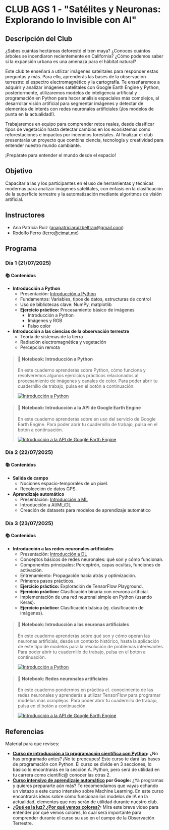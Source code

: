 # CLUB AGS 1 - "Satélites y Neuronas: Explorando lo Invisible con AI"

## Descripción del Club

¿Sabes cuántas hectáreas deforestó el tren maya? ¿Conoces cuántos árboles se incendiaron recientemente en California? ¿Cómo podemos saber si la expansión urbana es una amenaza para el hábitat natural? 

Este club te enseñará a utilizar imágenes satelitales para responder estas preguntas y más. Para ello, aprenderás las bases de la observación terrestre: el espectro electromagnético y la cartografía. Te enseñaremos a adquirir y analizar imágenes satelitales con Google Earth Engine y Python, posteriormente, utilizaremos modelos de inteligencia artificial y programación en Python para hacer análisis espaciales más complejos, al desarrollar visión artificial para segmentar imágenes y detectar de elementos de interés con redes neuronales artificiales (¡los modelos de punta en la actualidad!). 

Trabajaremos en equipo para comprender retos reales, desde clasificar tipos de vegetación hasta detectar cambios en los ecosistemas como reforestaciones e impactos por incendios forestales. Al finalizar el club presentarás un proyecto que combina ciencia, tecnología y creatividad para entender nuestro mundo cambiante. 

¡Prepárate para entender el mundo desde el espacio!

## Objetivo

Capacitar a las y los participantes en el uso de herramientas y técnicas modernas para analizar imágenes satelitales, con énfasis en la clasificación de la superficie terrestre y la automatización mediante algoritmos de visión artificial.

## Instructores

- Ana Patricia Ruiz ([anapatriciaruizbeltran@gmail.com](mailto:anapatriciaruizbeltran@gmail.com))
- Rodolfo Ferro ([ferro@cimat.mx](mailto:ferro@cimat.mx))

## Programa

### Día 1 (21/07/2025)

#### 📚 Contenidos

- **Introducción a Python**
    - Presentación: [Introducción a Python](/slides/intro-python.pdf)
    - Fundamentos: Variables, tipos de datos, estructuras de control
    - Uso de bibliotecas clave: NumPy, matplotlib
    - **Ejercicio práctico:** Procesamiento básico de imágenes
        - Introducción a Python
        - Imágenes y RGB
        - Falso color
- **Introducción a las ciencias de la observación terrestre**
    - Teoría de sistemas de la tierra
    - Radiación electromagnética y vegetación
    - Percepción remota

> #### 📒 Notebook: Introducción a Python
> 
> En este cuaderno aprenderás sobre Python, cómo funciona y resolveremos algunos ejercicios prácticos relacionados al procesamiento de imágenes y canales de color. Para poder abrir tu cuadernillo de trabajo, pulsa en el botón a continuación.
>
> [![Introducción a Python](https://colab.research.google.com/assets/colab-badge.svg)](https://colab.research.google.com/github/RodolfoFerro/satelitesyneuronas/blob/main/notebooks/Introducci%C3%B3n_a_Python.ipynb)


> #### 📒 Notebook: Introducción a la API de Google Earth Engine
> 
> En este cuaderno aprenderás sobre en uso del servicio de Google Earth Engine. Para poder abrir tu cuadernillo de trabajo, pulsa en el botón a continuación.
>
> [![Introducción a la API de Google Earth Engine](https://colab.research.google.com/assets/colab-badge.svg)](https://colab.research.google.com/github/RodolfoFerro/satelitesyneuronas/blob/main/notebooks/Introducción_a_la_API_de_Earth_Engine_Python.ipynb)


### Día 2 (22/07/2025)

#### 📚 Contenidos

- **Salida de campo**
    - Nociones espacio-temporales de un pixel.
    - Recolección de datos GPS.
- **Aprendizaje automático**
    - Presentación: [Introducción a ML](/slides/intro-ml.pdf)
    - Introducción a AI/ML/DL
    - Creación de datasets para modelos de aprendizaje automático


### Día 3 (23/07/2025)

#### 📚 Contenidos

- **Introducción a las redes neuronales artificiales**
    - Presentación: [Introducción a DL](/slides/intro-dl.pdf)
    - Conceptos básicos de redes neuronales: qué son y cómo funcionan.
    - Componentes principales: Perceptrón, capas ocultas, funciones de activación.
    - Entrenamiento: Propagación hacia atrás y optimización.
    - Primeros pasos prácticos.
    - **Ejercicio práctico:** Exploración de TensorFlow Playground.
    - **Ejercicio práctico:** Clasificación binaria con neurona artificial.
    - Implementación de una red neuronal simple en Python (usando Keras).
    - **Ejercicio práctico:** Clasificación básica (ej. clasificación de imágenes).

> #### 📒 Notebook: Introducción a las neuronas artificiales
> 
> En este cuaderno aprenderás sobre qué son y cómo operan las neuronas artificials, desde un contexto histórico, hasta la aplicación de este tipo de modelos para la resolución de problemas interesantes. Para poder abrir tu cuadernillo de trabajo, pulsa en el botón a continuación.
>
> [![Introducción a Python](https://colab.research.google.com/assets/colab-badge.svg)](https://colab.research.google.com/github/RodolfoFerro/satelitesyneuronas/blob/main/notebooks/Introducción_a_las_neuronas_artificiales.ipynb)


> #### 📒 Notebook: Redes neuronales artificiales
> 
> En este cuaderno pondermos en práctica el. conocimiento de las redes neuronales y aprenderás a utilizar TensorFlow para programar modelos más ocmplejos. Para poder abrir tu cuadernillo de trabajo, pulsa en el botón a continuación.
>
> [![Introducción a la API de Google Earth Engine](https://colab.research.google.com/assets/colab-badge.svg)](https://colab.research.google.com/github/RodolfoFerro/satelitesyneuronas/blob/main/notebooks/Introducción_a_las_neuronas_artificiales.ipynb)


## Referencias

Material para que revises:
- **[Curso de introducción a la programación científica con Python](https://futurelab.mx/cdecmx/):** ¿No has programado antes? ¡No te preocupes! Este curso te dará las bases de programación con Python. El curso se divide en 3 secciones, lo básico lo encontrarás en la sección A. Python, pero será de utilidad en tu carrera como científic@ conocer las otras 2.
- **[Curso intensivo de aprendizaje automático](https://developers.google.com/machine-learning/crash-course?hl=es-419) por Google:** ¿Ya programas y quieres prepararte aún más? Te recomendamos que vayas echando un vistazo a este curso intensivo sobre Machine Learning. En este curso encontrarás ideas sobre cómo funcionan los modelos de IA en la actualidad, elementos que nos serán de utilidad durante nuestro club.
- **[¿Qué es la luz? ¿Por qué vemos colores?](https://www.youtube.com/watch?v=5E3kl_7_cT0):** Mira este breve video para entender por qué vemos colores, lo cual será importante para comprender durante el curso su uso en el campo de la Observación Terrestre.
